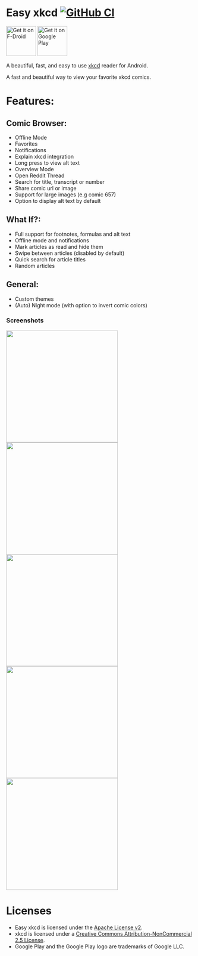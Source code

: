# Easy xkcd [![GitHub CI](https://github.com/tom-anders/Easy_xkcd/workflows/CI/badge.svg)](https://github.com/tom-anders/Easy_xkcd/actions/workflows/main.yml)

[<img src="https://fdroid.gitlab.io/artwork/badge/get-it-on.png"
    alt="Get it on F-Droid"
    height="80">](https://f-droid.org/packages/de.tap.easy_xkcd)
[<img src="https://play.google.com/intl/en_us/badges/static/images/badges/en_badge_web_generic.png"
    alt="Get it on Google Play" 
    height="80">](https://play.google.com/store/apps/details?id=de.tap.easy_xkcd&hl=de&gl=US&pcampaignid=pcampaignidMKT-Other-global-all-co-prtnr-py-PartBadge-Mar2515-1)

A beautiful, fast, and easy to use [xkcd](http://xkcd.com/) reader for Android.

A fast and beautiful way to view your favorite xkcd comics.

# Features:

## Comic Browser:

- Offline Mode
- Favorites
- Notifications
- Explain xkcd integration 
- Long press to view alt text
- Overview Mode
- Open Reddit Thread
- Search for title, transcript or number
- Share comic url or image
- Support for large images (e.g comic 657)
- Option to display alt text by default

## What If?:

- Full support for footnotes, formulas and alt text
- Offline mode and notifications
- Mark articles as read and hide them
- Swipe between articles (disabled by default)
- Quick search for article titles
- Random articles

## General:

- Custom themes
- (Auto) Night mode (with option to invert comic colors)

### Screenshots

<img src='https://user-images.githubusercontent.com/13141438/162584950-2ae70333-b062-4822-89be-d20938f4b3b5.png' width='300'>       <img src='https://user-images.githubusercontent.com/13141438/162585043-2f2f94c1-a3ae-4f37-ab7f-49b160d88c1f.png' width='300'>       <img src='https://user-images.githubusercontent.com/13141438/162585049-2a4ea123-8b99-490d-86db-8218b186e16d.png' width='300'>       <img src='https://user-images.githubusercontent.com/13141438/162585052-456c8bca-f0f6-483a-ac1e-74b0f5e17acc.png' width='300'>       <img src='https://user-images.githubusercontent.com/13141438/162585071-79ac6a15-f384-4f27-8069-3b3043929b78.png' width='300'>


# Licenses
- Easy xkcd is licensed under the [Apache License v2](https://github.com/Foggalong/Easy_xkcd/blob/master/LICENSE). 
- xkcd is licensed under a [Creative Commons Attribution-NonCommercial 2.5 License](http://creativecommons.org/licenses/by-nc/2.5/).
- Google Play and the Google Play logo are trademarks of Google LLC.
